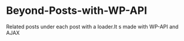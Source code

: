 # Beyond-Posts-with-WP-API
Related posts under each post with a loader.It s made with WP-API and AJAX
